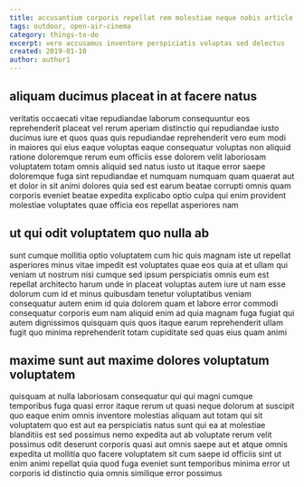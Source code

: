 ```yaml
---
title: accusantium corporis repellat rem molestiae neque nobis article 222
tags: outdoor, open-air-cinema
category: things-to-do
excerpt: vero accusamus inventore perspiciatis voluptas sed delectus
created: 2019-01-10
author: author1
---
```


## aliquam ducimus placeat in at facere natus

veritatis occaecati vitae repudiandae laborum consequuntur eos reprehenderit placeat vel rerum aperiam distinctio qui repudiandae iusto ducimus iure et quos quas quis repudiandae reprehenderit vero eum modi in maiores qui eius eaque voluptas eaque consequatur voluptas non aliquid ratione doloremque rerum eum officiis esse dolorem velit laboriosam voluptatem totam omnis aliquid sed natus iusto ut itaque error saepe doloremque fuga sint repudiandae et numquam numquam quam quaerat aut et dolor in sit animi dolores quia sed est earum beatae corrupti omnis quam corporis eveniet beatae expedita explicabo optio culpa qui enim provident molestiae voluptates quae officia eos repellat asperiores nam

## ut qui odit voluptatem quo nulla ab

sunt cumque mollitia optio voluptatem cum hic quis magnam iste ut repellat asperiores minus vitae impedit est voluptates quae eos quia at et ullam qui veniam ut nostrum nisi cumque sed ipsum perspiciatis omnis eum est repellat architecto harum unde in placeat voluptas autem iure ut nam esse dolorum cum id et minus quibusdam tenetur voluptatibus veniam consequatur autem enim id quia dolorem quam et labore error commodi consequatur corporis eum nam aliquid enim ad quia magnam fuga fugiat qui autem dignissimos quisquam quis quos itaque earum reprehenderit ullam fugit quo minima reprehenderit totam cupiditate sed quas eius quam animi

## maxime sunt aut maxime dolores voluptatum voluptatem

quisquam at nulla laboriosam consequatur qui qui magni cumque temporibus fuga quasi error itaque rerum ut quasi neque dolorum at suscipit quo eaque enim omnis inventore molestias aliquam aut totam qui sit voluptatem quo est aut ea perspiciatis natus sunt qui ea at molestiae blanditiis est sed possimus nemo expedita aut ab voluptate rerum velit possimus odit deserunt corporis quasi aut omnis saepe aut et atque omnis expedita ut mollitia quo facere voluptatem sit cum saepe id officiis sint ut enim animi repellat quia quod fuga eveniet sunt temporibus minima error ut corporis id distinctio quia omnis similique error possimus
